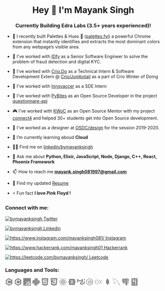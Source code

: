 <h1 align="center">Hey 👋 I'm Mayank Singh</h1>
<h3 align="center"> Currently Building Edra Labs (3.5+ years experienced)!</h3>

- 📜  I recently built Palettes & Hues 🎨 ([palettes.fyi](http://palettes.fyi/)) a powerful Chrome extension that instantly identifies and extracts the most dominant colors from any webpage’s visible area.

- 📜  I've worked with [IDfy](https://www.idfy.com/) as a Senior Software Engineer to solve the problem of fraud detection and digital KYC.

- 📜  I've worked with [Crio.Do](https://www.crio.do/) as a Technical Intern & Software Development Extern @ [Crio/Jumbotail](https://www.crio.do/crio-winter-of-doing/) as a part of Crio Winter of Doing

- 🏥  I've worked with [Innovaccer](https://innovaccer.com/) as a SDE Intern

- 🔭  I've worked with [PyBites](https://codechalleng.es/) as an Open Source Developer in the project [questionnare-api](https://github.com/PyBites-Open-Source/questionnaire-api)

- 🎮  I've worked with [KWoC](https://kwoc.kossiitkgp.org/) as an Open Source Mentor with my project [connect4](https://github.com/bymayanksingh/connect4) and helped 30+ students get into Open Source development.

- 🎨  I've worked as a designer at [OSDC/design](https://github.com/osdc/design) for the session 2019-2020.

- 🌱  I’m currently learning aboud **Cloud**

- 👨‍💻  Find me on [linkedin/bymayanksingh](https://www.linkedin.com/in/bymayanksingh/)

- 💬  Ask me about **Python, Elixir, JavaScript, Node, Django, C++, React, Phoenix Framework**

- 📫  How to reach me **mayank.singh081997@gmail.com**

- 📄  Find my updated [Resume](https://drive.google.com/file/d/1KFrWBTHO5dlHXcP-TZhlsuUhV4SvIqBo/view)

- ⚡ Fun fact **I love Pink Floyd !**

<h3 align="left">Connect with me:</h3>


<a href="https://twitter.com/bymayanksingh" target="blank"><img src="https://cdn.jsdelivr.net/npm/simple-icons@3.0.1/icons/twitter.svg" alt="bymayanksingh" height="15" width="20" /> Twitter</a>

<a href="https://linkedin.com/in/bymayanksingh" target="blank"><img src="https://cdn.jsdelivr.net/npm/simple-icons@3.0.1/icons/linkedin.svg" alt="bymayanksingh" height="15" width="20" /> Linkedin</a>

<a href="https://www.instagram.com/mayanksingh081/" target="blank"><img src="https://cdn.jsdelivr.net/npm/simple-icons@3.0.1/icons/instagram.svg" alt="https://www.instagram.com/mayanksingh081/" height="15" width="20" /> Instagram</a>

<a href="https://www.hackerrank.com/mayanksingh01" target="blank"><img src="https://cdn.jsdelivr.net/npm/simple-icons@3.0.1/icons/hackerrank.svg" alt="https://www.hackerrank.com/mayanksingh01" height="15" width="20" /> Hackerrank</a>

<a href="https://leetcode.com/bymayanksingh/" target="blank"><img src="https://cdn.jsdelivr.net/npm/simple-icons@3.0.1/icons/leetcode.svg" alt="https://leetcode.com/bymayanksingh/" height="15" width="20" /> Leetcode</a>

<h3 align="left">Languages and Tools:</h3>
<a href="https://www.learn-c.org" target="_blank" rel="noreferrer noopener"><img src="https://raw.githubusercontent.com/0xShapeShifter/dev-story/master/public/images/skills/core/c.svg" alt="C" width="25" height="25" /></a> <a href="https://cplusplus.com" target="_blank" rel="noreferrer noopener"><img src="https://raw.githubusercontent.com/0xShapeShifter/dev-story/master/public/images/skills/core/cplus.svg" alt="C++" width="25" height="25" /></a> <a href="https://www.javascript.com" target="_blank" rel="noreferrer noopener"><img src="https://raw.githubusercontent.com/0xShapeShifter/dev-story/master/public/images/skills/core/javascript.svg" alt="JavaScript" width="25" height="25" /></a> <a href="https://www.python.org" target="_blank" rel="noreferrer noopener"><img src="https://raw.githubusercontent.com/0xShapeShifter/dev-story/master/public/images/skills/core/python.svg" alt="Python" width="25" height="25" /></a>  <a href="https://html.com/html5/" target="_blank" rel="noreferrer noopener"><img src="https://raw.githubusercontent.com/0xShapeShifter/dev-story/master/public/images/skills/frontend/html5.svg" alt="HTML5" width="25" height="25" /></a> <a href="https://css3.com" target="_blank" rel="noreferrer noopener"><img src="https://raw.githubusercontent.com/0xShapeShifter/dev-story/master/public/images/skills/frontend/css3.svg" alt="CSS3" width="25" height="25" /></a> <a href="https://reactjs.org" target="_blank" rel="noreferrer noopener"><img src="https://raw.githubusercontent.com/0xShapeShifter/dev-story/master/public/images/skills/frontend/react.svg" alt="React" width="25" height="25" /></a> <a href="https://getbootstrap.com" target="_blank" rel="noreferrer noopener"><img src="https://raw.githubusercontent.com/0xShapeShifter/dev-story/master/public/images/skills/frontend/bootstrap.svg" alt="Bootstrap" width="25" height="25" /></a> <a href="https://mui.com/material-ui/" target="_blank" rel="noreferrer noopener"><img src="https://raw.githubusercontent.com/0xShapeShifter/dev-story/master/public/images/skills/frontend/mui.svg" alt="Material UI" width="25" height="25" /></a>  <a href="https://nodejs.org" target="_blank" rel="noreferrer noopener"><img src="https://raw.githubusercontent.com/0xShapeShifter/dev-story/master/public/images/skills/backend/nodejs.svg" alt="NodeJS" width="25" height="25" /></a> <a href="http://expressjs.com" target="_blank" rel="noreferrer noopener"><img src="https://raw.githubusercontent.com/0xShapeShifter/dev-story/master/public/images/skills/backend/express.svg" alt="Express" width="25" height="25" /></a> <a href="https://www.mongodb.com" target="_blank" rel="noreferrer noopener"><img src="https://raw.githubusercontent.com/0xShapeShifter/dev-story/master/public/images/skills/backend/mongodb.svg" alt="Mongo DB" width="25" height="25" /></a> <a href="https://www.mysql.com" target="_blank" rel="noreferrer noopener"><img src="https://raw.githubusercontent.com/0xShapeShifter/dev-story/master/public/images/skills/backend/mysql.svg" alt="MySQL" width="25" height="25" /></a> <a href="https://www.postgresql.org" target="_blank" rel="noreferrer noopener"><img src="https://raw.githubusercontent.com/0xShapeShifter/dev-story/master/public/images/skills/backend/postgresql.svg" alt="PostgreSQL" width="25" height="25" /></a> <a href="https://www.heroku.com" target="_blank" rel="noreferrer noopener"><img src="https://raw.githubusercontent.com/0xShapeShifter/dev-story/master/public/images/skills/backend/heroku.svg" alt="Heroku" width="25" height="25" /></a> 
